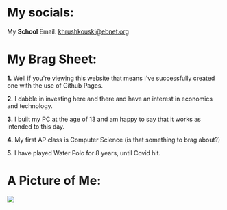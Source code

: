 # My socials: 

My **School** Email: khrushkouski@ebnet.org


# My Brag Sheet:

**1.** Well if you're viewing this website that means I've successfully created one with the use of Github Pages.

**2.** I dabble in investing here and there and have an interest in economics and technology.

**3.** I built my PC at the age of 13 and am happy to say that it works as intended to this day.

**4.** My first AP class is Computer Science (is that something to brag about?)

**5.** I have played Water Polo for 8 years, until Covid hit. 


# A Picture of Me:

![](https://i.imgur.com/TtfOKr2.jpg?2)
